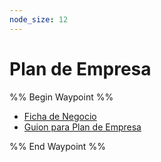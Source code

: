 ```yaml
---
node_size: 12
---
```

# Plan de Empresa

%% Begin Waypoint %%
- [Ficha de Negocio](./Ficha%20de%20Negocio.md)
- [Guion para Plan de Empresa](./Guion%20para%20Plan%20de%20Empresa.md)

%% End Waypoint %%

